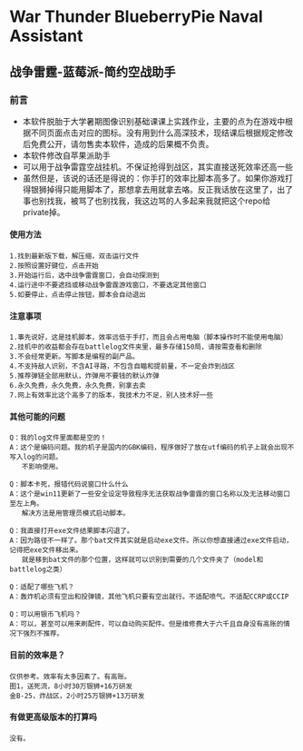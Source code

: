 # War Thunder BlueberryPie Naval Assistant
## 战争雷霆-蓝莓派-简约空战助手
### 前言
 - 本软件脱胎于大学暑期图像识别基础课课上实践作业，主要的点为在游戏中根据不同页面点击对应的图标。没有用到什么高深技术，现结课后根据规定修改后免费公开，请勿售卖本软件，造成的后果概不负责。
 - 本软件修改自苹果派助手
 - 可以用于战争雷霆空战挂机。不保证抢得到战区，其实直接送死效率还高一些
 - 虽然但是，该说的话还是得说的：你手打的效率比脚本高多了。如果你游戏打得银狮掉得只能用脚本了，那想拿去用就拿去咯。反正我话放在这里了，出了事也别找我，被骂了也别找我，我这边骂的人多起来我就把这个repo给private掉。  
#### 使用方法
    1.找到最新版下载，解压缩，双击运行文件
    2.按照设置好键位，点击开始
    3.开始运行后，选中战争雷霆窗口，会自动探测到
    4.运行途中不要遮挡或移动战争雷霆游戏窗口，不要选定其他窗口
    5.如要停止，点击停止按钮，脚本会自动退出
#### 注意事项
    1.事先说好，这是挂机脚本，效率远低于手打，而且会占用电脑（脚本操作时不能使用电脑）
    2.挂机中的收益都会存在battlelog文件夹里，最多存储150局，请按需查看和删除
    3.不会经常更新。写脚本是编程的副产品。
    4.不支持敌人识别，不含AI寻路，不包含自瞄和提前量，不一定会炸到战区
    5.推荐弹链全部用默认，炸弹用不要钱的默认炸弹
    6.永久免费，永久免费，永久免费，别拿去卖
    7.网上有效率比这个高多了的版本，我技术力不足，别人技术好一些
#### 其他可能的问题
    Q：我的log文件里面都是空的！
    A：这个是编码问题。我的机子是国内的GBK编码，程序做好了放在utf编码的机子上就会出现不写入log的问题。
       不影响使用。
       
    Q：脚本卡死，报错代码说窗口什么什么
    A：这个是win11更新了一些安全设定导致程序无法获取战争雷霆的窗口名称以及无法移动窗口至左上角。
       解决方法是用管理员模式启动脚本。

    Q：我直接打开exe文件结果脚本闪退了。
    A：因为路径不一样了。那个bat文件其实就是启动exe文件。所以你想直接通过exe文件启动，记得把exe文件移出来。
       就是移到bat文件的那个位置，这样就可以识别到需要的几个文件夹了（model和battlelog之类）
    
    Q：适配了哪些飞机？
    A：轰炸机必须有空出和投弹镜，其他飞机只要有空出就行。不适配喷气。不适配CCRP或CCIP

    Q：可以用银币飞机吗？
    A：可以，甚至可以用来刷配件，可以自动购买配件。但是维修费大于六千且自身没有高账的情况下强烈不推荐。
#### 目前的效率是？
    仅供参考。效率有太多因素了。有高账。
    图1，送死流，8小时30万银狮+16万研发
    金B-25，炸战区，2小时25万银狮+13万研发
    
#### 有做更高级版本的打算吗
    没有。
